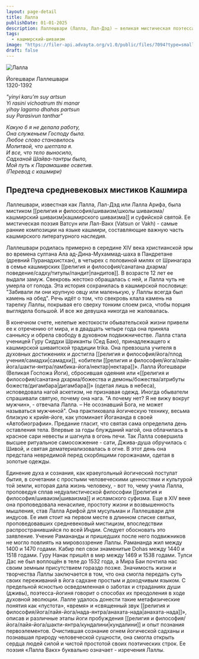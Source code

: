 ```yaml
---
layout: page-detail
title: Лалла
publishDate: 01-01-2025
description: Лаллешвари (Лалла, Лал-Дэд) — великая мистическая поэтесса XIV века, предтеча кашмирского шиваизма и суфийской традиции. Пройдя через страдания и отречение, она стала символом внутренней свободы и духовного поиска. Её поэзия «Лалла Вакх» — простые, глубокие изречения о единстве духа и сознания, ненасилии, йоге и преодолении эго.
tags:
  - кашмирский-шиваизм
image: "https://filer-api.advayta.org/v1.0/public/files/7094?type=small"
draft: false
---
```


![Лалла](https://filer-api.advayta.org/v1.0/public/files/7094?type=medium)

 Йогешвари Лаллешвари  
 1320-1392

_"yinyi karu'm suy artsun_  
 _Yi rasini vichoatrum thi manar_  
 _yihay lagamo dhahas partsun_  
 _suy Parasivun tanthar"_  

 _Какую б я не делала работу,_  
 _Она служеньем Господу была._   
 _Любое слово становилось_   
 _Молитвой, что шептала я._  
 _И все, что тело выносило,_  
 _Садханой Шайва-тантры было,_  
 _Мой путь к Парамашиве осветив._  
 _(Перевод с кашмири)_  

## Предтеча средневековых мистиков Кашмира 

  
 Лаллешвари, известная как Лалла, Лал-Дэд или Лалла Арифа, была мистиком [[религия и философия/шиваизм/школы шиваизма/кашмирский шиваизм|кашмирского шиваизма]] и суфийской святой. Ее мистическая поэзия Ватсун или Лал-Вакх (Vatsun or Vakh) - самые ранние композиции на языке кашмири, составляющие важную часть кашмирского литературного наследия.

 Лаллешвари родилась примерно в середине XIV века христианской эры во времена султана Ала ад-Дина-Мухаммад-шаха в Пандретане (древний Пуранадхистхан), в четырех с половиной милях от Шринагара в семье кашмирских [[религия и философия/санатана дхарма/поведение/садху/титулы/пандит|пандитов]]. В возрасте 12 лет ее выдали замуж. Свекровь жестоко обращалась с ней, и Лалла чуть не умерла от голода. Эта история сохранилась в кашмирской пословице: "Забивали ли они крупную овцу или маленькую, у Лаллы всегда был камень на обед". Речь идёт о том, что свекровь клала камень на тарелку Лаллы, покрывая его сверху тонким слоем риса, чтобы порция выглядела большой. И все же девушка никогда не жаловалась.

 В конечном счете, нелепые жестокости обывательской жизни привели ее к отречению от мира, и в двадцать четыре года она приняла санньясу и обрела свободу в духовном подвижничестве. Лалла стала ученицей Гуру Сиддхи Шриканты (Сед Баю), принадлежащего к кашмирской шиваитской традиции trika. Она превзошла учителя в духовных достижениях и достигла [[религия и философия/йога/плод учения/самадхи|самадхи]], «обители [[религия и философия/йога/лайя-йога/шакти-янтра/ламбика-йога/нектар|нектара]]». Лалла Йогешвари (Великая Госпожа Йоги), сбросившая одеяния или «[[религия и философия/санатана дхарма/божества и демоны/божества/атрибуты божеств/дигамбара|дигамбара]]» (одетая лишь в небеса), исповедовала нагой аскетизм, не признавая одежд. Иногда обыватели спрашивали святую, почему она нага. "А почему нет? Я не вижу вокруг мужчин», - отвечала Лалла. – Не осознавший Бога, не может называться мужчиной". Она практиковала йогическую технику, весьма близкую к крийя-йоге, как упоминает Йогананда в своей «Автобиографии». Предание гласит, что святая сама определила день оставления тела. Впервые за годы блужданий нагой, она облачилась в красное сари невесты и шагнула в огонь печи. Так Лалла совершила высшее ритуальное самосожжение - сати, Джива-душа обручилась с Шивой, и святая дематериализовалась в огне. В этот день она предстала невредимой перед скорбящими горожанами, одетая в золотые одежды.

 Единение духа и сознания, как краеугольный йогический постулат бытия, в сочетании с простыми человеческими ценностями и культурой той земли, которая дала жизнь человеку, - вот то, чему учила Лалла, проповедуя сплав недуалистической философии [[религия и философия/шиваизм|шиваизма]] и исламского суфизма. Еще в XIV веке она проповедовала ненасилие, простоту жизни и возвышенность мышления, став Лалла Арифой для мусульман и Лаллешвари для индусов. Ее имя стоит на первом месте в длинном списке святых, проповедовавших средневековый мистицизм, впоследствии распространившийся по всей Индии. Следует обосновать это заявление. Учение Рамананды и пришедших после него подвижников не могло повлиять на мировоззрение Лаллы. Рамананда жил между 1400 и 1470 годами. Кабир пел свои знаменитые Dohas между 1440 и 1518 годами. Гуру Нанак пришёл в мир между 1469 и 1538 годами. Тулси Дас не был воплощён в теле до 1532 года, а Мира Баи почтила нас своим земным присутствием гораздо позже. Значимость жизни и творчества Лаллы заключается в том, что она смогла передать суть своих переживаний в йога садхане простым и доходчивым языком. С предельной ясностью осведомленная о заботах и страданиях души (дживы), поэтесса-йогиня говорит о способах их преодоления в ходе духовной эволюции. Лалле удалось донести такие метафизические понятия как «пустота», «время» и «священный звук [[религия и философия/йога/лайя-йога/нада-янтра/анахата-нада|анахата-нада]]», описав и различные этапы йоги пробуждения [[религия и философия/йога/лайя-йога/шакти-янтра/кундалини|кундалини]] и опыт познания первоэлементов. Очистившая сознание огнем йогической садханы и познавшая природу человеческой сущности, она смогла открыть сердца людей силой и чистой простотой своих поэтических строк. Ее поэзия «Лалла Вакх» буквально означает - изречения Лаллы.
